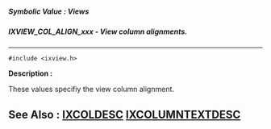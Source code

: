 ##### Symbolic Value : Views
##### IXVIEW_COL_ALIGN_xxx - View column alignments.
---
```
#include <ixview.h>
```
**Description :**

These values specifiy the view column alignment.

**See Also :**
[IXCOLDESC](/domino-c-api-docs/reference/Data/IXCOLDESC)
[IXCOLUMNTEXTDESC](/domino-c-api-docs/reference/Data/IXCOLUMNTEXTDESC)
---
